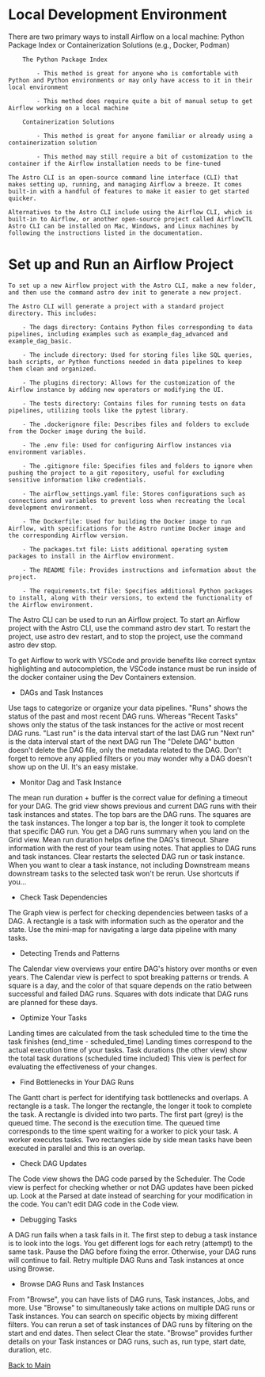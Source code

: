 # Local Development Environment

There are two primary ways to install Airflow on a local machine: Python Package Index or Containerization Solutions (e.g., Docker, Podman)

        The Python Package Index

            - This method is great for anyone who is comfortable with Python and Python environments or may only have access to it in their local environment 

            - This method does require quite a bit of manual setup to get Airflow working on a local machine

        Containerization Solutions
            
            - This method is great for anyone familiar or already using a containerization solution
            
            - This method may still require a bit of customization to the container if the Airflow installation needs to be fine-tuned

    The Astro CLI is an open-source command line interface (CLI) that makes setting up, running, and managing Airflow a breeze. It comes built-in with a handful of features to make it easier to get started quicker. 
    
    Alternatives to the Astro CLI include using the Airflow CLI, which is built-in to Airflow, or another open-source project called AirflowCTL
    Astro CLI can be installed on Mac, Windows, and Linux machines by following the instructions listed in the documentation.

# Set up and Run an Airflow Project

    To set up a new Airflow project with the Astro CLI, make a new folder, and then use the command astro dev init to generate a new project.

    The Astro CLI will generate a project with a standard project directory. This includes:
        
        - The dags directory: Contains Python files corresponding to data pipelines, including examples such as example_dag_advanced and example_dag_basic.
        
        - The include directory: Used for storing files like SQL queries, bash scripts, or Python functions needed in data pipelines to keep them clean and organized.
        
        - The plugins directory: Allows for the customization of the Airflow instance by adding new operators or modifying the UI.
        
        - The tests directory: Contains files for running tests on data pipelines, utilizing tools like the pytest library.
        
        - The .dockerignore file: Describes files and folders to exclude from the Docker image during the build.
        
        - The .env file: Used for configuring Airflow instances via environment variables.
        
        - The .gitignore file: Specifies files and folders to ignore when pushing the project to a git repository, useful for excluding sensitive information like credentials.
        
        - The airflow_settings.yaml file: Stores configurations such as connections and variables to prevent loss when recreating the local development environment.
        
        - The Dockerfile: Used for building the Docker image to run Airflow, with specifications for the Astro runtime Docker image and the corresponding Airflow version.
        
        - The packages.txt file: Lists additional operating system packages to install in the Airflow environment.
        
        - The README file: Provides instructions and information about the project.
        
        - The requirements.txt file: Specifies additional Python packages to install, along with their versions, to extend the functionality of the Airflow environment.

The Astro CLI can be used to run an Airflow project. To start an Airflow project with the Astro CLI, use the command astro dev start. To restart the project, use astro dev restart, and to stop the project, use the command astro dev stop.

To get Airflow to work with VSCode and provide benefits like correct syntax highlighting and autocompletion, the VSCode instance must be run inside of the docker container using the Dev Containers extension.


- DAGs and Task Instances

Use tags to categorize or organize your data pipelines.
"Runs" shows the status of the past and most recent DAG runs. Whereas "Recent Tasks" shows only the status of the task instances for the active or most recent DAG runs.
"Last run" is the data interval start of the last DAG run
"Next run" is the data interval start of the next DAG run
The "Delete DAG" button doesn't delete the DAG file, only the metadata related to the DAG.
Don't forget to remove any applied filters or you may wonder why a DAG doesn't show up on the UI. It's an easy mistake.

- Monitor Dag and Task Instance

The mean run duration + buffer is the correct value for defining a timeout for your DAG. 
The grid view shows previous and current DAG runs with their task instances and states.
The top bars are the DAG runs. The squares are the task instances.
The longer a top bar is, the longer it took to complete that specific DAG run.
You get a DAG runs summary when you land on the Grid view. Mean run duration helps define the DAG's timeout.
Share information with the rest of your team using notes. That applies to DAG runs and task instances.
Clear restarts the selected DAG run or task instance.
When you want to clear a task instance, not including Downstream means downstream tasks to the selected task won't be rerun.
Use shortcuts if you...

- Check Task Dependencies

The Graph view is perfect for checking dependencies between tasks of a DAG.
A rectangle is a task with information such as the operator and the state.
Use the mini-map for navigating a large data pipeline with many tasks.

- Detecting Trends and Patterns

The Calendar view overviews your entire DAG's history over months or even years.
The Calendar view is perfect to spot breaking patterns or trends.
A square is a day, and the color of that square depends on the ratio between successful and failed DAG runs.
Squares with dots indicate that DAG runs are planned for these days.

- Optimize Your Tasks

Landing times are calculated from the task scheduled time to the time the task finishes (end_time - scheduled_time)
Landing times correspond to the actual execution time of your tasks.
Task durations (the other view) show the total task durations (scheduled time included)
This view is perfect for evaluating the effectiveness of your changes.

- Find Bottlenecks in Your DAG Runs

The Gantt chart is perfect for identifying task bottlenecks and overlaps.
A rectangle is a task. The longer the rectangle, the longer it took to complete the task.
A rectangle is divided into two parts. The first part (grey) is the queued time. The second is the execution time.
The queued time corresponds to the time spent waiting for a worker to pick your task. A worker executes tasks.
Two rectangles side by side mean tasks have been executed in parallel and this is an overlap.

- Check DAG Updates

The Code view shows the DAG code parsed by the Scheduler.
The Code view is perfect for checking whether or not DAG updates have been picked up.
Look at the Parsed at date instead of searching for your modification in the code.
You can't edit DAG code in the Code view.

- Debugging Tasks

A DAG run fails when a task fails in it.
The first step to debug a task instance is to look into the logs.
You get different logs for each retry (attempt) to the same task.
Pause the DAG before fixing the error. Otherwise, your DAG runs will continue to fail.
Retry multiple DAG Runs and Task instances at once using Browse.

- Browse DAG Runs and Task Instances

From "Browse", you can have lists of DAG runs, Task instances, Jobs, and more.
Use "Browse" to simultaneously take actions on multiple DAG runs or Task instances.
You can search on specific objects by mixing different filters.
You can rerun a set of task instances of DAG runs by filtering on the start and end dates. Then select Clear the state.
"Browse" provides further details on your Task instances or DAG runs, such as, run type, start date, duration, etc.


[Back to Main](https://github.com/seltons1/airflow-fundamentals-certification/blob/main/README.md)